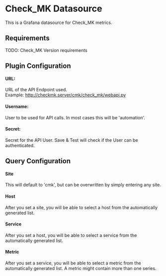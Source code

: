 # Check_MK Datasource
This is a Grafana datasource for Check_MK metrics.

## Requirements
TODO: Check_MK Version requirements

## Plugin Configuration
#### URL:
URL of the API Endpoint used.\
Example: http://checkmk.server/cmk/check_mk/webapi.py

#### Username:
User to be used for API calls. In most cases this will be 'automation'.

#### Secret:
Secret for the API User. Save & Test will check if the User can be authenticated.

## Query Configuration

#### Site
This will default to 'cmk', but can be overwritten by simply entering any site.

#### Host
After you set a site, you will be able to select a host from the automatically generated list.

#### Service
After you set a host, you will be able to select a service from the automatically generated list.

#### Metric
After you set a service, you will be able to select a metric from the automatically generated list. A metric might contain more than one series.